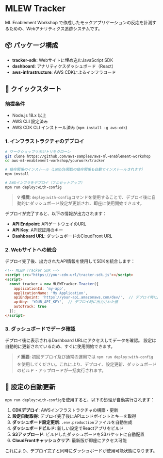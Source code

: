 # MLEW Tracker

ML Enablement Workshop で作成したモックアプリケーションの反応を計測するための、Webアナリティクス追跡システムです。

## 📦 パッケージ構成

- **tracker-sdk**: Webサイトに埋め込むJavaScript SDK
- **dashboard**: アナリティクスダッシュボード（React）
- **aws-infrastructure**: AWS CDKによるインフラコード

## 🎯 クイックスタート

### 前提条件

- Node.js 18.x 以上
- AWS CLI 設定済み
- AWS CDK CLI インストール済み (`npm install -g aws-cdk`)

### 1. インフラストラクチャのデプロイ

```bash
# ワークショップリポジトリをクローン
git clone https://github.com/aws-samples/aws-ml-enablement-workshop
cd aws-ml-enablement-workshop/yourwork/tracker

# 依存関係のインストール（Lambda関数の依存関係も自動でインストールされます）
npm install

# AWSインフラをデプロイ（フルセットアップ）
npm run deploy:with-config
```

> **💡 推奨**: `deploy:with-config`コマンドを使用することで、デプロイ後に自動的にダッシュボード設定が更新され、即座に使用開始できます。

デプロイが完了すると、以下の情報が出力されます：
- **API Endpoint**: APIゲートウェイのURL
- **API Key**: API認証用のキー
- **Dashboard URL**: ダッシュボードのCloudFront URL

### 2. Webサイトへの統合

デプロイ完了後、出力されたAPI情報を使用してSDKを統合します：

```html
<!-- MLEW Tracker SDK -->
<script src="https://your-cdn-url/tracker-sdk.js"></script>
<script>
  const tracker = new MLEWTracker.Tracker({
    applicationId: 'my-app',
    applicationName: 'My Application',
    apiEndpoint: 'https://your-api.amazonaws.com/dev/',  // デプロイ時に出力された値
    apiKey: 'YOUR_API_KEY',  // デプロイ時に出力された値
    autoTrack: true
  });
</script>
```

### 3. ダッシュボードでデータ確認

デプロイ後に表示されるDashboard URLにアクセスしてデータを確認。
設定は自動的に更新されているため、すぐに使用開始できます。

> **⚡ 重要**: 初回デプロイ及び通常の運用では `npm run deploy:with-config` を使用してください。これにより、デプロイ、設定更新、ダッシュボードのビルド・アップロードが一括実行されます。

## 🔧 設定の自動更新

`npm run deploy:with-config`を使用すると、以下の処理が自動実行されます：

1. **CDKデプロイ**: AWSインフラストラクチャの構築・更新
2. **設定自動取得**: デプロイ完了後にAPIエンドポイントとキーを取得
3. **ダッシュボード設定更新**: `.env.production`ファイルを自動生成
4. **ダッシュボードビルド**: 新しい設定でReactアプリをビルド
5. **S3アップロード**: ビルドしたダッシュボードをS3バケットに自動配置
6. **CloudFrontキャッシュクリア**: 最新版が即座にアクセス可能

これにより、デプロイ完了と同時にダッシュボードが使用可能状態になります。